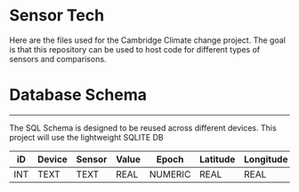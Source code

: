 # Sensor Tech
Here are the files used for the Cambridge Climate change project. The goal is that this repository can be used to host code for different types of sensors and comparisons.

# Database Schema


***
The SQL Schema is designed to be reused across different devices. This project will use the lightweight SQLITE DB

|  **iD** |   **Device**|  **Sensor** |  **Value** | **Epoch**  |  **Latitude** | **Longitude**|
|---|---|---|---|---|---|---|
|INT|TEXT|TEXT|REAL|NUMERIC|REAL|REAL|


